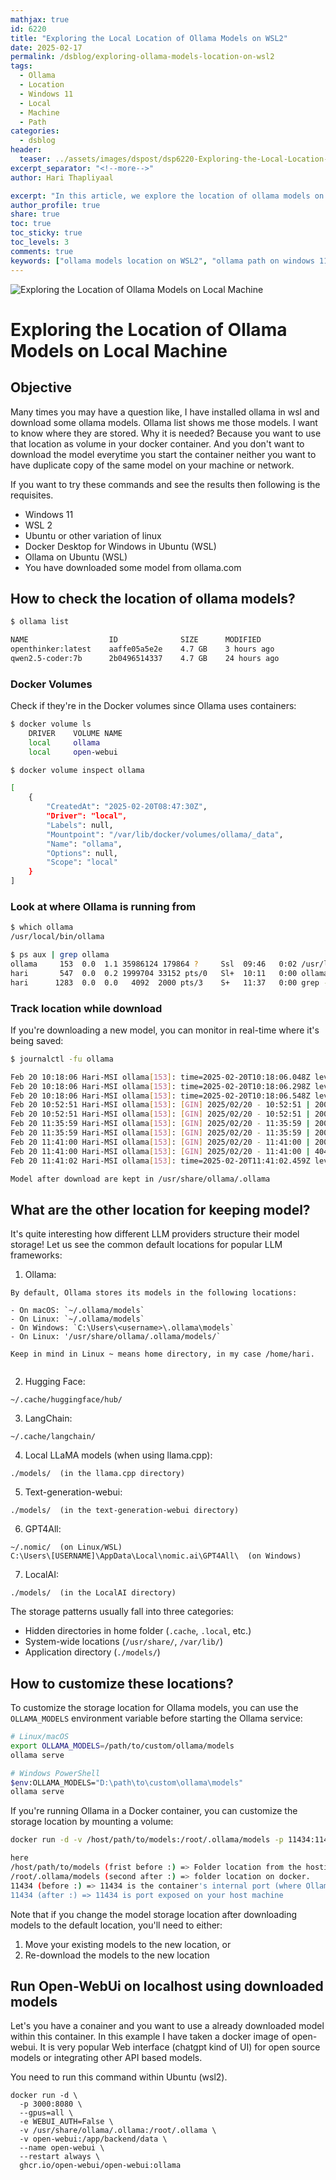```yaml
---
mathjax: true
id: 6220
title: "Exploring the Local Location of Ollama Models on WSL2"
date: 2025-02-17
permalink: /dsblog/exploring-ollama-models-location-on-wsl2
tags:
  - Ollama
  - Location
  - Windows 11
  - Local
  - Machine
  - Path
categories:
  - dsblog
header:
  teaser: ../assets/images/dspost/dsp6220-Exploring-the-Local-Location-of-Ollama-Models-on-wsl2.jpg
excerpt_separator: "<!--more-->"
author: Hari Thapliyaal

excerpt: "In this article, we explore the location of ollama models on Windows 11 (WSL2) machine. We also discuss the advantages and disadvantages of each method and look at some examples of state of the art models."
author_profile: true
share: true
toc: true
toc_sticky: true
toc_levels: 3
comments: true
keywords: ["ollama models location on WSL2", "ollama path on windows 11", "ollama local path on windows 11", "ollama model location on local machine", "ollama location on windows 11", "ollama path on windows 11", "ollama local location on windows 11"]
---
```


![Exploring the Location of Ollama Models on Local Machine](../assets/images/dspost/dsp6220-Exploring-the-Local-Location-of-Ollama-Models-on-wsl2.jpg)

# Exploring the Location of Ollama Models on Local Machine 

## Objective
Many times you may have a question like, I have installed ollama in wsl and download some ollama models. Ollama list shows me those models. I want to know where they are stored. Why it is needed? Because you want to use that location as volume in your docker container. And you don't want to download the model everytime you start the container neither you want to have duplicate copy of the same model on your machine or network.

If you want to try these commands and see the results then following is the requisites.
- Windows 11
- WSL 2
- Ubuntu or other variation of linux
- Docker Desktop for Windows in Ubuntu (WSL)
- Ollama on Ubuntu (WSL)
- You have downloaded some model from ollama.com

## How to check the location of ollama models?

```bash
$ ollama list 

NAME                  ID              SIZE      MODIFIED
openthinker:latest    aaffe05a5e2e    4.7 GB    3 hours ago
qwen2.5-coder:7b      2b0496514337    4.7 GB    24 hours ago
```

### Docker Volumes
Check if they're in the Docker volumes since Ollama uses containers:

```bash
$ docker volume ls
    DRIVER    VOLUME NAME
    local     ollama
    local     open-webui

$ docker volume inspect ollama

[
    {
        "CreatedAt": "2025-02-20T08:47:30Z",
        "Driver": "local",
        "Labels": null,
        "Mountpoint": "/var/lib/docker/volumes/ollama/_data",
        "Name": "ollama",
        "Options": null,
        "Scope": "local"
    }
]
```

### Look at where Ollama is running from

```bash
$ which ollama
/usr/local/bin/ollama

$ ps aux | grep ollama
ollama     153  0.0  1.1 35986124 179864 ?     Ssl  09:46   0:02 /usr/local/bin/ollama serve
hari       547  0.0  0.2 1999704 33152 pts/0   Sl+  10:11   0:00 ollama run openthinker:latest
hari      1283  0.0  0.0   4092  2000 pts/3    S+   11:37   0:00 grep --color=auto ollama

```

### Track location while download
If you're downloading a new model, you can monitor in real-time where it's being saved:

```bash
$ journalctl -fu ollama

Feb 20 10:18:06 Hari-MSI ollama[153]: time=2025-02-20T10:18:06.048Z level=WARN source=sched.go:646 msg="gpu VRAM usage didn't recover within timeout" seconds=5.123075429 model=/usr/share/ollama/.ollama/models/blobs/sha256-b00569cd7782c6d7f1eb1d0a005b3a112fc879ee746111e3afea4b405d7776c1
Feb 20 10:18:06 Hari-MSI ollama[153]: time=2025-02-20T10:18:06.298Z level=WARN source=sched.go:646 msg="gpu VRAM usage didn't recover within timeout" seconds=5.372942367 model=/usr/share/ollama/.ollama/models/blobs/sha256-b00569cd7782c6d7f1eb1d0a005b3a112fc879ee746111e3afea4b405d7776c1
Feb 20 10:18:06 Hari-MSI ollama[153]: time=2025-02-20T10:18:06.548Z level=WARN source=sched.go:646 msg="gpu VRAM usage didn't recover within timeout" seconds=5.622979384 model=/usr/share/ollama/.ollama/models/blobs/sha256-b00569cd7782c6d7f1eb1d0a005b3a112fc879ee746111e3afea4b405d7776c1
Feb 20 10:52:51 Hari-MSI ollama[153]: [GIN] 2025/02/20 - 10:52:51 | 200 |     170.514µs |       127.0.0.1 | HEAD     "/"
Feb 20 10:52:51 Hari-MSI ollama[153]: [GIN] 2025/02/20 - 10:52:51 | 200 |    2.147892ms |       127.0.0.1 | GET      "/api/tags"
Feb 20 11:35:59 Hari-MSI ollama[153]: [GIN] 2025/02/20 - 11:35:59 | 200 |      46.505µs |       127.0.0.1 | HEAD     "/"
Feb 20 11:35:59 Hari-MSI ollama[153]: [GIN] 2025/02/20 - 11:35:59 | 200 |     332.731µs |       127.0.0.1 | GET      "/api/tags"
Feb 20 11:41:00 Hari-MSI ollama[153]: [GIN] 2025/02/20 - 11:41:00 | 200 |      27.668µs |       127.0.0.1 | HEAD     "/"
Feb 20 11:41:00 Hari-MSI ollama[153]: [GIN] 2025/02/20 - 11:41:00 | 404 |      378.22µs |       127.0.0.1 | POST     "/api/show"
Feb 20 11:41:02 Hari-MSI ollama[153]: time=2025-02-20T11:41:02.459Z level=INFO source=download.go:176 msg="downloading 96c415656d37 in 16 292 MB part(s)"

Model after download are kept in /usr/share/ollama/.ollama
```
## What are the other location for keeping model?
It's quite interesting how different LLM providers structure their model storage! Let us see the common default locations for popular LLM frameworks:

1. Ollama:
```
By default, Ollama stores its models in the following locations:

- On macOS: `~/.ollama/models`
- On Linux: `~/.ollama/models`
- On Windows: `C:\Users\<username>\.ollama\models`
- On Linux: '/usr/share/ollama/.ollama/models/`

Keep in mind in Linux ~ means home directory, in my case /home/hari.


```

2. Hugging Face:
```
~/.cache/huggingface/hub/
```

3. LangChain:
```
~/.cache/langchain/
```

4. Local LLaMA models (when using llama.cpp):
```
./models/  (in the llama.cpp directory)
```

5. Text-generation-webui:
```
./models/  (in the text-generation-webui directory)
```

6. GPT4All:
```
~/.nomic/  (on Linux/WSL)
C:\Users\[USERNAME]\AppData\Local\nomic.ai\GPT4All\  (on Windows)
```

7. LocalAI:
```
./models/  (in the LocalAI directory)
```

The storage patterns usually fall into three categories:
- Hidden directories in home folder (`.cache`, `.local`, etc.)
- System-wide locations (`/usr/share/`, `/var/lib/`)
- Application directory (`./models/`)

## How to customize these locations?

To customize the storage location for Ollama models, you can use the `OLLAMA_MODELS` environment variable before starting the Ollama service:

```bash
# Linux/macOS
export OLLAMA_MODELS=/path/to/custom/ollama/models
ollama serve

# Windows PowerShell
$env:OLLAMA_MODELS="D:\path\to\custom\ollama\models"
ollama serve
```

If you're running Ollama in a Docker container, you can customize the storage location by mounting a volume:

```bash
docker run -d -v /host/path/to/models:/root/.ollama/models -p 11434:11434 ollama/ollama

here
/host/path/to/models (frist before :) => Folder location from the hosting machine 
/root/.ollama/models (second after :) => folder location on docker.
11434 (before :) => 11434 is the container's internal port (where Ollama runs inside Docker)
11434 (after :) => 11434 is port exposed on your host machine
```

Note that if you change the model storage location after downloading models to the default location, you'll need to either:
1. Move your existing models to the new location, or
2. Re-download the models to the new location

## Run Open-WebUi on localhost using downloaded models
Let's you have a conainer and you want to use a already downloaded model within this container. In this example I have taken a docker image of open-webui. It is very popular Web interface (chatgpt kind of UI) for open source models or integrating other API based models.

You need to run this command within Ubuntu (wsl2).

```
docker run -d \
  -p 3000:8080 \
  --gpus=all \
  -e WEBUI_AUTH=False \
  -v /usr/share/ollama/.ollama:/root/.ollama \
  -v open-webui:/app/backend/data \
  --name open-webui \
  --restart always \
  ghcr.io/open-webui/open-webui:ollama
```






